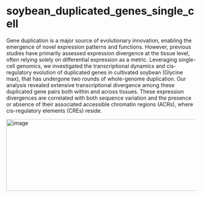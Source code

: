 # soybean_duplicated_genes_single_cell
Gene duplication is a major source of evolutionary innovation, enabling the emergence of novel expression patterns and functions. However, previous studies have primarily assessed expression divergence at the tissue level, often relying solely on differential expression as a metric. Leveraging single-cell genomics, we investigated the transcriptional dynamics and cis-regulatory evolution of duplicated genes in cultivated soybean (Glycine max), that has undergone two rounds of whole-genome duplication. Our analysis revealed extensive transcriptional divergence among these duplicated gene pairs both within and across tissues. These expression divergences are correlated with both sequence variation and the presence or absence of their associated accessible chromatin regions (ACRs), where cis-regulatory elements (CREs) reside. 

<img width="802" height="191" alt="image" src="https://github.com/user-attachments/assets/e0abb82e-7481-45a8-98a4-f94f6a294de7" />



